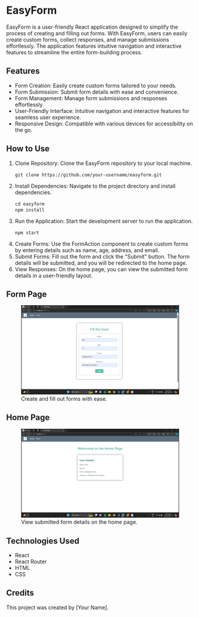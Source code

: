 <body>
  <h1>EasyForm</h1>
  <p>EasyForm is a user-friendly React application designed to simplify the process of creating and filling out forms. With EasyForm, users can easily create custom forms, collect responses, and manage submissions effortlessly. The application features intuitive navigation and interactive features to streamline the entire form-building process.</p>

  <h2>Features</h2>
  <ul>
    <li>Form Creation: Easily create custom forms tailored to your needs.</li>
    <li>Form Submission: Submit form details with ease and convenience.</li>
    <li>Form Management: Manage form submissions and responses effortlessly.</li>
    <li>User-Friendly Interface: Intuitive navigation and interactive features for seamless user experience.</li>
    <li>Responsive Design: Compatible with various devices for accessibility on the go.</li>
  </ul>

  <h2>How to Use</h2>
  <ol>
    <li>Clone Repository: Clone the EasyForm repository to your local machine.</li>
    <pre><code>git clone https://github.com/your-username/easyform.git</code></pre>
    <li>Install Dependencies: Navigate to the project directory and install dependencies.</li>
    <pre><code>cd easyform
npm install</code></pre>
    <li>Run the Application: Start the development server to run the application.</li>
    <pre><code>npm start</code></pre>
    <li>Create Forms: Use the FormAction component to create custom forms by entering details such as name, age, address, and email.</li>
    <li>Submit Forms: Fill out the form and click the "Submit" button. The form details will be submitted, and you will be redirected to the home page.</li>
    <li>View Responses: On the home page, you can view the submitted form details in a user-friendly layout.</li>
  </ol>

  <h2>Form Page</h2>
  <figure>
    <img src="create-form.png" alt="Create and fill out forms with ease.">
    <figcaption>Create and fill out forms with ease.</figcaption>
  </figure>
  
  <h2>Home Page</h2>
  <figure>
    <img src="view-responses.png" alt="View submitted form details on the home page.">
    <figcaption>View submitted form details on the home page.</figcaption>
  </figure>

  <h2>Technologies Used</h2>
  <ul>
    <li>React</li>
    <li>React Router</li>
    <li>HTML</li>
    <li>CSS</li>
  </ul>

  <h2>Credits</h2>
  <p>This project was created by [Your Name].</p>
</body>
</html>

